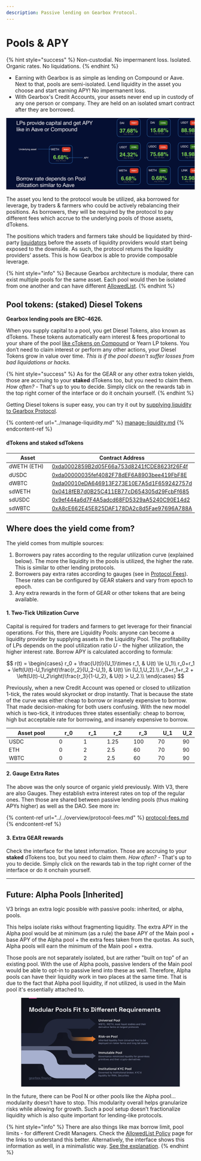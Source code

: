 ```yaml
---
description: Passive lending on Gearbox Protocol.
---
```


# Pools & APY

{% hint style="success" %}
Non-custodial. No impermanent loss. Isolated. Organic rates. No liquidations.
{% endhint %}

* Earning with Gearbox is as simple as lending on Compound or Aave. Next to that, pools are semi-isolated. Lend liquidity in the asset you choose and start earning APY! No impermanent loss.
* With Gearbox's Credit Accounts, your assets never end up in custody of any one person or company. They are held on an isolated smart contract after they are borrowed.&#x20;

![](<../../.gitbook/assets/Screenshot 2021-08-07 at 22.49.25.png>)

The asset you lend to the protocol woulв be utilized, aka borrowed for leverage, by traders & farmers who сould be actively rebalancing their positions. As borrowers, they will be required by the protocol to pay different fees which accrue to the underlying pools of those assets, dTokens.

The positions which traders and farmers take should be liquidated by third-party [liquidators](../../overview/liquidations/) before the assets of liquidity providers would start being exposed to the downside. As such, the protocol returns the liquidity providers’ assets. This is how Gearbox is able to provide composable leverage.

{% hint style="info" %}
Because Gearbox architecture is modular, there can exist multiple pools for the same asset. Each pool would then be isolated from one another and can have different [AllowedList](../../overview/credit-account/allowedlist-integrations/).
{% endhint %}

## Pool tokens: (staked) Diesel Tokens

**Gearbox lending pools are ERC-4626.**

When you supply capital to a pool, you get Diesel Tokens, also known as dTokens. These tokens automatically earn interest & fees proportional to your share of the pool [like cTokens on Compound](https://compound.finance/docs/ctokens) or Yearn LP tokens. You don’t need to claim interest or perform any other actions, your Diesel Tokens grow in value over time. _This is if the pool doesn't suffer losses from bad liquidations or hacks._

{% hint style="success" %}
As for the GEAR or any other extra token yields, those are accruing to your **staked** dTokens too, but you need to claim them. _How often?_ - That's up to you to decide. Simply click on the rewards tab in the top right corner of the interface or do it onchain yourself.
{% endhint %}

Getting Diesel tokens is super easy, you can try it out by [supplying liquidity to Gearbox Protocol](../manage-liquidity.md#supplying-liquidity).

{% content-ref url="../manage-liquidity.md" %}
[manage-liquidity.md](../manage-liquidity.md)
{% endcontent-ref %}

#### dTokens and staked sdTokens

<table><thead><tr><th width="170.78357926598557">Asset</th><th>Contract Address</th></tr></thead><tbody><tr><td>dWETH (ETH)</td><td><a href="https://etherscan.io/address/0xda0002859B2d05F66a753d8241fCDE8623f26F4f">0xda0002859B2d05F66a753d8241fCDE8623f26F4f</a></td></tr><tr><td>dUSDC</td><td><a href="https://etherscan.io/address/0xda00000035fef4082F78dEF6A8903bee419FbF8E">0xda00000035fef4082F78dEF6A8903bee419FbF8E</a></td></tr><tr><td>dWBTC</td><td><a href="https://etherscan.io/address/0xda00010eDA646913F273E10E7A5d1F659242757d">0xda00010eDA646913F273E10E7A5d1F659242757d</a></td></tr><tr><td>sdWETH</td><td><a href="https://etherscan.io/address/0x0418fEB7d0B25C411EB77cD654305d29FcbFf685">0x0418fEB7d0B25C411EB77cD654305d29FcbFf685</a></td></tr><tr><td>sdUSDC</td><td><a href="https://etherscan.io/address/0x9ef444a6d7F4A5adcd68FD5329aA5240C90E14d2">0x9ef444a6d7F4A5adcd68FD5329aA5240C90E14d2</a></td></tr><tr><td>sdWBTC</td><td><a href="https://etherscan.io/address/0xA8cE662E45E825DAF178DA2c8d5Fae97696A788A">0xA8cE662E45E825DAF178DA2c8d5Fae97696A788A</a></td></tr></tbody></table>

## Where does the yield come from?

The yield comes from multiple sources:

1. Borrowers pay rates according to the regular utilization curve (explained below). The more the liquidity in the pools is utilized, the higher the rate. This is similar to other lending protocols.
2. Borrowers pay extra rates according to gauges (see in [Protocol Fees](../../overview/protocol-fees.md#gauges-extra-apy-rate)). These rates can be configured by GEAR stakers and vary from epoch to epoch.
3. Any extra rewards in the form of GEAR or other tokens that are being available.

#### 1. Two-Tick Utilization Curve

Capital is required for traders and farmers to get leverage for their financial operations. For this, there are Liquidity Pools: anyone can become a liquidity provider by supplying assets in the Liquidity Pool. The profitability of LPs depends on the pool utilization ratio _U_ - the higher utilization, the higher interest rate. Borrow APY is calculated according to formula:

$$
r(t) = 
    \begin{cases}
        r_0 + \frac{U(t)}{U_1}\times r_1, & U(t) \le U_1\\
        r_0+r_1 + \left(U(t)-U_1\right)\frac{r_2}{U_2-U_1}, & U(t) \in (U_1,U_2].\\
        r_0+r_1+r_2 + \left(U(t)-U_2\right)\frac{r_3}{1-U_2}, & U(t) > U_2.\\
    \end{cases}
$$

Previously, when a new Credit Account was opened or closed to utilization 1-tick, the rates would skyrocket or drop instantly. That is because the state of the curve was either cheap to borrow or insanely expensive to borrow. That made decision-making for both users confusing. With the new model which is two-tick, it introduces three states essentially: cheap to borrow, high but acceptable rate for borrowing, and insanely expensive to borrow.

<table><thead><tr><th width="211">Asset pool</th><th width="86">r_0</th><th width="80">r_1</th><th width="87">r_2</th><th width="79" data-type="number">r_3</th><th width="83">U_1</th><th>U_2</th></tr></thead><tbody><tr><td>USDC</td><td>0</td><td>1</td><td>1.25</td><td>100</td><td>70</td><td>90</td></tr><tr><td>ETH</td><td>0</td><td>2</td><td>2.5</td><td>60</td><td>70</td><td>90</td></tr><tr><td>WBTC</td><td>0</td><td>2</td><td>2.5</td><td>60</td><td>70</td><td>90</td></tr></tbody></table>

#### 2. Gauge Extra Rates

The above was the only source of organic yield previously. With V3, there are also Gauges. They establish extra interest rates on top of the regular ones. Then those are shared between passive lending pools (thus making APYs higher) as well as the DAO. See more in:

{% content-ref url="../../overview/protocol-fees.md" %}
[protocol-fees.md](../../overview/protocol-fees.md)
{% endcontent-ref %}

#### 3. Extra GEAR rewards

Check the interface for the latest information. Those are accruing to your **staked** dTokens too, but you need to claim them. _How often?_ - That's up to you to decide. Simply click on the rewards tab in the top right corner of the interface or do it onchain yourself.

***

## Future: Alpha Pools \[Inherited]

V3 brings an extra logic possible with passive pools: inherited, or alpha, pools.

This helps isolate risks without fragmenting liquidity. The extra APY in the Alpha pool would be at minimum (as a rule) the base APY of the Main pool + base APY of the Alpha pool + the extra fees taken from the quotas. As such, Alpha pools will earn the minimum of the Main pool + extra.

Those pools are not separately isolated, but are rather "built on top" of an existing pool. With the use of Alpha pools, passive lenders of the Main pool would be able to opt-in to passive lend into these as well. Therefore, Alpha pools can have their liquidity work in two places at the same time. That is due to the fact that Alpha pool liquidity, if not utilized, is used in the Main pool it's essentially attached to.

<figure><img src="../../.gitbook/assets/Gearbox Modular Passive Pools KYC.png" alt=""><figcaption></figcaption></figure>

In the future, there can be Pool N or other pools like the Alpha pool… modularity doesn’t have to stop. This modularity overall helps granularize risks while allowing for growth. Such a pool setup doesn’t fractionalize liquidity which is also quite important for lending-like protocols.

{% hint style="info" %}
There are also things like max borrow limit, pool limits - for different Credit Managers. Check the [AllowedList Policy](../../overview/credit-account/allowedlist-integrations/) page for the links to understand this better. Alternatively, the interface shows this information as well, in a minimalistic way. [See the explanation](../manage-liquidity.md).
{% endhint %}
